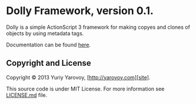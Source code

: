 Dolly Framework, version 0.1.
=============

Dolly is a simple ActionScript 3 framework for making copyes and clones of objects by using metadata tags.

Documentation can be found [here][docs].

Copyright and License
---------------------

Copyright © 2013 Yuriy Yarovoy, [http://yarovoy.com][site].

This source code is under MIT License. For more information see [LICENSE.md][license] file.

[docs]: https://github.com/Yarovoy/dolly/wiki "See website with Grails Smpp Plugin documentation."
[site]: http://yarovoy.com/ "See copyright holder's site."
[license]: https://github.com/Yarovoy/dolly/blob/master/LICENSE.md "See the license on GitHub."